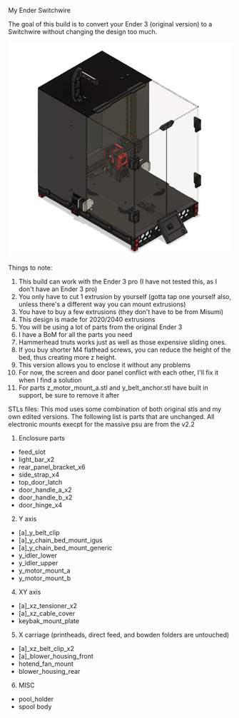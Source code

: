 My Ender Switchwire

The goal of this build is to convert your Ender 3 (original version) to a Switchwire without changing the design too much.

![overview](Images/Fusion360_icWbvkmAlb.png)

Things to note:
1. This build can work with the Ender 3 pro (I have not tested this, as I don't have an Ender 3 pro)
2. You only have to cut 1 extrusion by yourself (gotta tap one yourself also, unless there's a different way you can mount extrusions)
3. You have to buy a few extrusions (they don't have to be from Misumi)
4. This design is made for 2020/2040 extrusions
5. You will be using a lot of parts from the original Ender 3
6. I have a BoM for all the parts you need
7. Hammerhead tnuts works just as well as those expensive sliding ones.
8. If you buy shorter M4 flathead screws, you can reduce the height of the bed, thus creating more z height.
9. This version allows you to enclose it without any problems
10. For now, the screen and door panel conflict with each other, I'll fix it when I find a solution
11. For parts z_motor_mount_a.stl and y_belt_anchor.stl have built in support, be sure to remove it after 

STLs files:
This mod uses some combination of both original stls and my own edited versions. The following list is parts that are unchanged. All electronic mounts execpt for the massive psu are from the v2.2 
1. Enclosure parts
  - feed_slot
  - light_bar_x2
  - rear_panel_bracket_x6
  - side_strap_x4
  - top_door_latch
  - door_handle_a_x2
  - door_handle_b_x2
  - door_hinge_x4

2. Y axis
  - [a]_y_belt_clip
  - [a]_y_chain_bed_mount_igus
  - [a]_y_chain_bed_mount_generic
  - y_idler_lower
  - y_idler_upper
  - y_motor_mount_a
  - y_motor_mount_b

4. XY axis
  - [a]_xz_tensioner_x2
  - [a]_xz_cable_cover
  - keybak_mount_plate

5. X carriage (printheads, direct feed, and bowden folders are untouched)
  - [a]_xz_belt_clip_x2
  - [a]_blower_housing_front
  - hotend_fan_mount
  - blower_housing_rear
  
6. MISC
  - pool_holder
  - spool body


